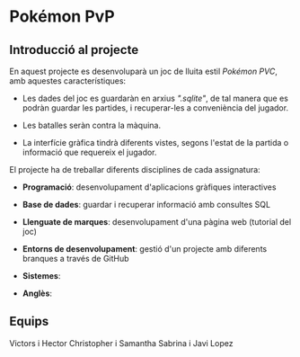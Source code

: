 # Pokémon PvP 

## Introducció al projecte

En aquest projecte es desenvoluparà un joc de lluita estil *Pokémon PVC*, amb aquestes característiques:

- Les dades del joc es guardaràn en arxius *".sqlite"*, de tal manera que es podràn guardar les partides, i recuperar-les a conveniència del jugador.

- Les batalles seràn contra la màquina.

- La interfície gràfica tindrà diferents vistes, segons l'estat de la partida o informació que requereix el jugador.

El projecte ha de treballar diferents disciplines de cada assignatura:

- **Programació**: desenvolupament d'aplicacions gràfiques interactives

- **Base de dades**: guardar i recuperar informació amb consultes SQL

- **Llenguate de marques**: desenvolupament d'una pàgina web (tutorial del joc)

- **Entorns de desenvolupament**: gestió d'un projecte amb diferents branques a través de GitHub

- **Sistemes**: 

- **Anglès**: 

## Equips

Victors i Hector
Christopher i Samantha
Sabrina i Javi Lopez